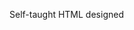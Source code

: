 Self-taught HTML designed
              
 
 
 
      
 
 
                                                                                                                             